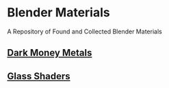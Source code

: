 # Blender Materials
A Repository of Found and Collected Blender Materials

## [Dark Money Metals](https://github.com/don1138/blender-materials/tree/main/Dark-Money-Metals)
## [Glass Shaders](https://github.com/don1138/blender-materials/tree/main/Glass-Shaders)
